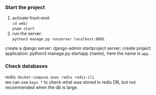 ### Start the project
1. activate front-end:<br>
`cd web/`<br>
`pnpm start`
2. run the server:<br>
`python3 manage.py runserver localhost:8081`

create a django server: django-admin startproject server;
create project application: python3 manage.py startapp {name}, here the name is `app`.
### Check databases
redis: `docker-compose exec redis redis-cli`<br>
we can use `keys *` to check what was stored in redis DB, but not recommended when the db is large.




